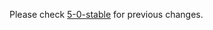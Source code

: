 
Please check [5-0-stable](https://github.com/rails/rails/blob/5-0-stable/activerecord/CHANGELOG.md) for previous changes.
